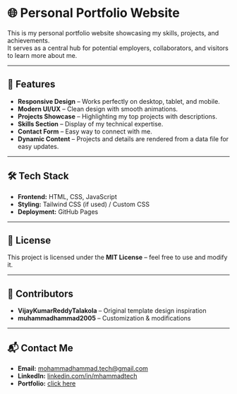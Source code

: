 # 🌐 Personal Portfolio Website

This is my personal portfolio website showcasing my skills, projects, and achievements.  
It serves as a central hub for potential employers, collaborators, and visitors to learn more about me.

---

## 📌 Features

- **Responsive Design** – Works perfectly on desktop, tablet, and mobile.
- **Modern UI/UX** – Clean design with smooth animations.
- **Projects Showcase** – Highlighting my top projects with descriptions.
- **Skills Section** – Display of my technical expertise.
- **Contact Form** – Easy way to connect with me.
- **Dynamic Content** – Projects and details are rendered from a data file for easy updates.

---

## 🛠️ Tech Stack

- **Frontend:** HTML, CSS, JavaScript
- **Styling:** Tailwind CSS (if used) / Custom CSS
- **Deployment:** GitHub Pages

---

## 📜 License

This project is licensed under the **MIT License** – feel free to use and modify it.

---

## 👥 Contributors

- **VijayKumarReddyTalakola** – Original template design inspiration  
- **muhammadhammad2005** – Customization & modifications

---

## 📬 Contact Me

- **Email:** [mohammadhammad.tech@gmail.com](mailto:mohammadhammad.tech@gmail.com)  
- **LinkedIn:** [linkedin.com/in/mhammadtech](https://linkedin.com/in/mhammadtech/)  
- **Portfolio:** [click here](https://muhammadhammad2005.github.io/portfolio/)  
